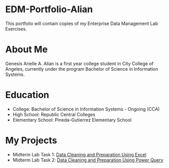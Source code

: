 # EDM-Portfolio-Alian
This portfolio will contain copies of my Enterprise Data Management Lab Exercises.
# About Me
Genesis Arielle A. Alian is a first year college student in City College of Angeles, currently under the program Bachelor of Science in Information Systems.
# Education
- College: Bachelor of Science in Information Systems - Ongoing (CCA)
- High School: Republic Central Colleges
- Elementary School: Pineda-Gutierrez Elementary School
# My Projects
- Midterm Lab Task 1: [Data Cleaning and Preparation Using Excel]([Midterm%20Task%201/README.md](https://github.com/arieee5/EDM-Portfolio-Alian/blob/main/Midterm%20Task%201/README.md))
- Midterm Lab Task 2: [Data Cleaning and Preparation Using Power Query](Midterm%20Task%202/README.md)
